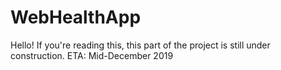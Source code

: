 # WebHealthApp

Hello! If you're reading this, this part of the project is still under construction. ETA: Mid-December 2019